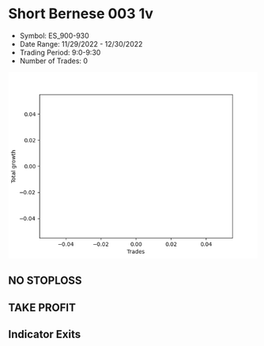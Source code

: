 # Short Bernese 003 1v 
- Symbol: ES_900-930
- Date Range: 11/29/2022 - 12/30/2022
- Trading Period: 9:0-9:30
- Number of Trades: 0

![Plot](ShortBernese0031vES_900-930.png)
## NO STOPLOSS














## TAKE PROFIT











## Indicator Exits

